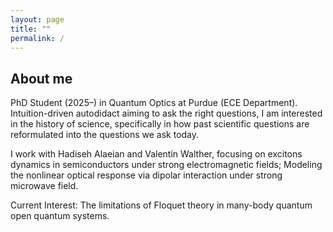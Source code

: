 ```yaml
---
layout: page
title: ""
permalink: /
---
```


## About me

PhD Student (2025–) in Quantum Optics at Purdue (ECE Department). Intuition-driven autodidact aiming to ask the right questions, I am interested in the history of science, specifically in how past scientific questions are reformulated into the questions we ask today.

I work with Hadiseh Alaeian and Valentin Walther, focusing on excitons dynamics in semiconductors under strong electromagnetic fields; Modeling the nonlinear optical response via dipolar interaction under strong microwave field.

Current Interest: The limitations of Floquet theory in many-body quantum open quantum systems.
